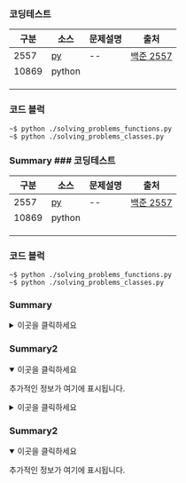 ### 코딩테스트

|구분|소스|문제설명|출처|
|--|--|--|--|
|2557|[py](./docs/codingtest/2557.py)|--|[백준 2557](https://www.acmicpc.net/problem/2557)|
|10869|python|||
|||||
|||||
|||||

### 코드 블럭
```
~$ python ./solving_problems_functions.py
~$ python ./solving_problems_classes.py
```

### Summary ### 코딩테스트

|구분|소스|문제설명|출처|
|--|--|--|--|
|2557|[py](./docs/codingtest/2557.py)|--|[백준 2557](https://www.acmicpc.net/problem/2557)|
|10869|python|||
|||||
|||||
|||||

### 코드 블럭
```
~$ python ./solving_problems_functions.py
~$ python ./solving_problems_classes.py
```

### Summary 
<details>
  <summary>이곳을 클릭하세요</summary>
  <p>추가적인 정보가 여기에 표시됩니다.</p>
</details>

### Summary2
<details open>
  <summary>이곳을 클릭하세요</summary>
  <p>추가적인 정보가 여기에 표시됩니다.</p>
</details>
<details>
  <summary>이곳을 클릭하세요</summary>
  <p>추가적인 정보가 여기에 표시됩니다.</p>
</details>

### Summary2
<details open>
  <summary>이곳을 클릭하세요</summary>
  <p>추가적인 정보가 여기에 표시됩니다.</p>
</details>
